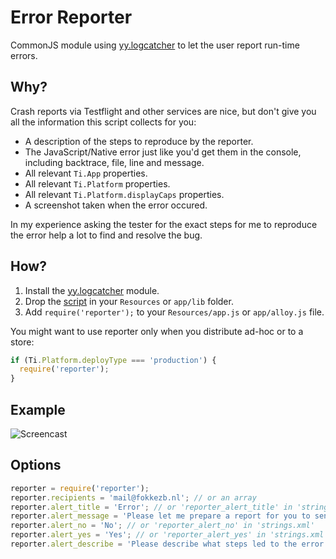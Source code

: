 # Error Reporter
CommonJS module using [yy.logcatcher](https://github.com/dbankier/TiLogCatcher) to let the user report run-time errors.

## Why?
Crash reports via Testflight and other services are nice, but don't give you all the information this script collects for you:

- A description of the steps to reproduce by the reporter.
- The JavaScript/Native error just like you'd get them in the console, including backtrace, file, line and message.
- All relevant `Ti.App` properties.
- All relevant `Ti.Platform` properties.
- All relevant `Ti.Platform.displayCaps` properties.
- A screenshot taken when the error occured.

In my experience asking the tester for the exact steps for me to reproduce the error help a lot to find and resolve the bug.

## How?

1. Install the [yy.logcatcher](https://github.com/dbankier/TiLogCatcher) module.
2. Drop the [script](https://github.com/FokkeZB/UTiL/blob/master/reporter/reporter.js) in your `Resources` or `app/lib` folder.
3. Add `require('reporter');` to your `Resources/app.js` or `app/alloy.js` file.

You might want to use reporter only when you distribute ad-hoc or to a store:

```javascript
if (Ti.Platform.deployType === 'production') {
  require('reporter');
}
```

## Example

![Screencast](https://github.com/FokkeZB/UTiL/blob/master/reporter/screencast.gif?raw=true)

## Options

```javascript
reporter = require('reporter');
reporter.recipients = 'mail@fokkezb.nl'; // or an array
reporter.alert_title = 'Error'; // or 'reporter_alert_title' in 'strings.xml'
reporter.alert_message = 'Please let me prepare a report for you to send to the developers.'; // or 'reporter_alert_message' in 'strings.xml'
reporter.alert_no = 'No'; // or 'reporter_alert_no' in 'strings.xml'
reporter.alert_yes = 'Yes'; // or 'reporter_alert_yes' in 'strings.xml'
reporter.alert_describe = 'Please describe what steps led to the error so the developers can reproduce the error'; // or 'reporter_email_describe' in 'strings.xml'
```
